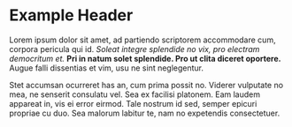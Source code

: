 # Example Header
Lorem ipsum dolor sit amet, ad partiendo scriptorem accommodare cum, corpora pericula qui id. *Soleat integre splendide no vix, pro electram democritum et.* **Pri in natum solet splendide. Pro ut clita diceret oportere.** Augue falli dissentias et vim, usu ne sint neglegentur.

Stet accumsan ocurreret has an, cum prima possit no. Viderer vulputate no mea, ne senserit consulatu vel. Sea ex facilisi platonem. Eam laudem appareat in, vis ei error eirmod. Tale nostrum id sed, semper epicuri propriae cu duo. Sea malorum labitur te, nam no expetendis consectetuer.